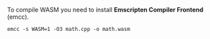 To compile WASM you need to install **Emscripten Compiler Frontend** (emcc).

```
emcc -s WASM=1 -O3 math.cpp -o math.wasm
```
